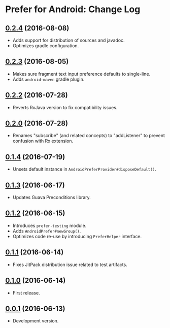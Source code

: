# Prefer for Android: Change Log

## [0.2.4](../../releases/tag/0.2.4) (2016-08-08)

- Adds support for distribution of sources and javadoc.
- Optimizes gradle configuration.

## [0.2.3](../../releases/tag/0.2.3) (2016-08-05)

- Makes sure fragment text input preference defaults to single-line.
- Adds `android-maven` gradle plugin.

## [0.2.2](../../releases/tag/0.2.2) (2016-07-28)

- Reverts RxJava version to fix compatibility issues.

## [0.2.0](../../releases/tag/0.2.0) (2016-07-28)

- Renames "subscribe" (and related concepts) to "addListener" to prevent confusion with Rx 
extension.

## [0.1.4](../../releases/tag/0.1.4) (2016-07-19)

- Unsets default instance in `AndroidPreferProvider#disposeDefault()`.

## [0.1.3](../../releases/tag/0.1.3) (2016-06-17)

- Updates Guava Preconditions library.

## [0.1.2](../../releases/tag/0.1.2) (2016-06-15)

- Introduces `prefer-testing` module.
- Adds `AndroidPrefer#newGroup()`.
- Optimizes code re-use by introducing `PreferHelper` interface.

## [0.1.1](../../releases/tag/0.1.1) (2016-06-14)

- Fixes JitPack distribution issue related to test artifacts.

## [0.1.0](../../releases/tag/0.1.0) (2016-06-14)

- First release.

## [0.0.1](../../releases/tag/0.0.1) (2016-06-13)

- Development version.
